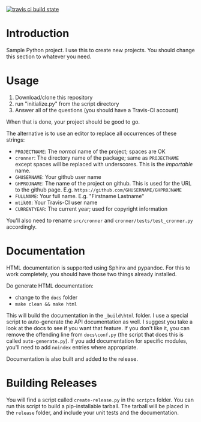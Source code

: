 [![travis ci build state](https://travis-ci.org/mtik00/cronner.svg?branch=master)](https://travis-ci.org/mtik00/cronner)

Introduction
============

Sample Python project.  I use this to create new projects.  You should change
this section to whatever you need.

Usage
=====

1.  Download/clone this repository
2.  run "initialize.py" from the script directory
3.  Answer all of the questions (you should have a Travis-CI account)

When that is done, your project should be good to go.

The alternative is to use an editor to replace all occurrences of these strings:

* `PROJECTNAME`: The *normal* name of the project; spaces are OK
* `cronner`: The directory name of the package; same as `PROJECTNAME`
    except spaces will be replaced with underscores.  This is the *importable*
    name.
* `GHUSERNAME`: Your github user name
* `GHPROJNAME`: The name of the project on github.  This is used for the URL
    to the github page.  E.g. `https://github.com/GHUSERNAME/GHPROJNAME`
* `FULLNAME`: Your full name.  E.g. "Firstname Lastname"
* `mtik00`: Your Travis-CI user name
* `CURRENTYEAR`: The current year; used for copyright information

You'll also need to rename `src/cronner` and
    `cronner/tests/test_cronner.py` accordingly.

Documentation
=============

HTML documentation is supported using Sphinx and pypandoc.  For
this to work completely, you should have those two things already installed.

Do generate HTML documentation:

* change to the `docs` folder
* `make clean && make html`

This will build the documentation in the `_build\html` folder.  I use a special
script to auto-generate the API documentation as well.  I suggest you take a
look at the docs to see if you want that feature.  If you don't like it, you
can remove the offending line from `docs\conf.py` (the script that does this is
called `auto-generate.py`).  If you add documentation for specific modules,
you'll need to add `noindex` entries where appropriate.

Documentation is also built and added to the release.

Building Releases
=================

You will find a script called `create-release.py` in the `scripts` folder.  You
can run this script to build a pip-installable tarball.  The tarball will be
placed in the `release` folder, and include your unit tests and the
documentation.
